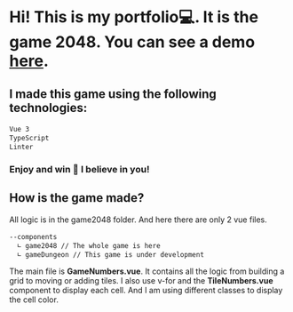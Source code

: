 # Hi! This is my portfolio💻. It is the game 2048. You can see a demo [here](https://khalbay.github.io/).

## I made this game using the following technologies:
````
Vue 3
TypeScript
Linter
````
### Enjoy and win 🥇 I believe in you!

## How is the game made?
All logic is in the game2048 folder. And here there are only 2 vue files.
````
--components
  ∟ game2048 // The whole game is here
  ∟ gameDungeon // This game is under development
````
The main file is **GameNumbers.vue**. It contains all the logic from building 
a grid to moving or adding tiles. I also use v-for and the **TileNumbers.vue** 
component to display each cell. And I am using different classes to display the 
cell color.




[//]: # (## How the game was created:)

[//]: # ()
[//]: # (### First stage playing field and markings)

[//]: # ()
[//]: # (- I decided to make a playing field 400x400 cells.)

[//]: # (- Cells will be in chunks. There are 100 cells in one chunk.)

[//]: # (- And the field itself consists of 4x4 chunks)

[//]: # (- Each chunk is responsible for a separate room, for example start or finish or empty.)

[//]: # (- From all this will consist of 1 level of the game. Which will use procedural generation to generate rooms.)

[//]: # ()
[//]: # (### The second stage is procedural level generation)

[//]: # ()
[//]: # (- I have implemented procedural generation via `Math.random&#40;&#41;`.)

[//]: # (- To begin with, I determined that I need at least 7 rooms to create a full level.  )

[//]: # (<img src="public/gifs/procedural_level_generation.gif"/>)

[//]: # (- The next step was to define the first 2 types of chunks - "start" - green and "finish" - red.  )

[//]: # (<img src="public/gifs/two_rooms_start_and_finish.gif"/>)

[//]: # (- Next, the most difficult thing is to make the procedural generation of the room inside the chunk. Here you need to have at least 16 tiles of which then there will be a 2x2 room surrounded by walls.)

[//]: # (<img src="public/gifs/generate_room.gif"/>)

[//]: # (- Here I used Dijkstra's algorithm to build the room tile by tile until the number generated to build the room runs out.)

[//]: # (- Here the function is divided into 2 parts, first we fill only half of the total number of the room, then I calculate the boundaries of the walls and fill in the rest to make a rectangle.)

[//]: # (<img src="public/gifs/Dijkstra's_algorithm.gif"/>)

[//]: # ()
[//]: # (other...)

[//]: # ()
[//]: # (```sh)

[//]: # (npm install)

[//]: # (```)

[//]: # ()
[//]: # (### Compile and Hot-Reload for Development)

[//]: # ()
[//]: # (```sh)

[//]: # (npm run dev)

[//]: # (```)

[//]: # ()
[//]: # (### Type-Check, Compile and Minify for Production)

[//]: # ()
[//]: # (```sh)

[//]: # (npm run build)

[//]: # (```)
